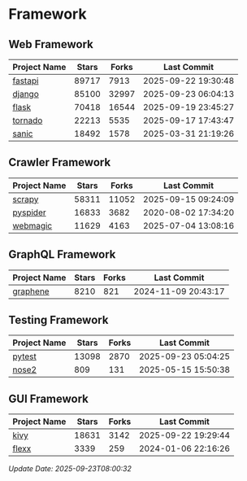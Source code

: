 # Framework

## Web Framework
| Project Name | Stars | Forks | Last Commit |
| ------------ | ----- | ----- | ----------- |
| [fastapi](https://github.com/fastapi/fastapi) | 89717 | 7913 | 2025-09-22 19:30:48 |
| [django](https://github.com/django/django) | 85100 | 32997 | 2025-09-23 06:04:13 |
| [flask](https://github.com/pallets/flask) | 70418 | 16544 | 2025-09-19 23:45:27 |
| [tornado](https://github.com/tornadoweb/tornado) | 22213 | 5535 | 2025-09-17 17:43:47 |
| [sanic](https://github.com/sanic-org/sanic) | 18492 | 1578 | 2025-03-31 21:19:26 |

## Crawler Framework
| Project Name | Stars | Forks | Last Commit |
| ------------ | ----- | ----- | ----------- |
| [scrapy](https://github.com/scrapy/scrapy) | 58311 | 11052 | 2025-09-15 09:24:09 |
| [pyspider](https://github.com/binux/pyspider) | 16833 | 3682 | 2020-08-02 17:34:20 |
| [webmagic](https://github.com/code4craft/webmagic) | 11629 | 4163 | 2025-07-04 13:08:16 |

## GraphQL Framework
| Project Name | Stars | Forks | Last Commit |
| ------------ | ----- | ----- | ----------- |
| [graphene](https://github.com/graphql-python/graphene) | 8210 | 821 | 2024-11-09 20:43:17 |

## Testing Framework
| Project Name | Stars | Forks | Last Commit |
| ------------ | ----- | ----- | ----------- |
| [pytest](https://github.com/pytest-dev/pytest) | 13098 | 2870 | 2025-09-23 05:04:25 |
| [nose2](https://github.com/nose-devs/nose2) | 809 | 131 | 2025-05-15 15:50:38 |

## GUI Framework
| Project Name | Stars | Forks | Last Commit |
| ------------ | ----- | ----- | ----------- |
| [kivy](https://github.com/kivy/kivy) | 18631 | 3142 | 2025-09-22 19:29:44 |
| [flexx](https://github.com/flexxui/flexx) | 3339 | 259 | 2024-01-06 22:16:26 |

*Update Date: 2025-09-23T08:00:32*